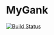 # MyGank

[![Build Status](https://travis-ci.org/JackHang/MyGank.svg?branch=master)](https://travis-ci.org/JackHang/MyGank)
